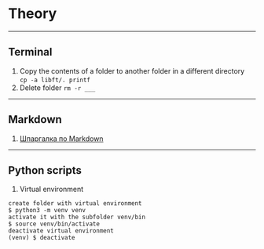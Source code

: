 # Theory
___
## Terminal
1. Copy the contents of a folder to another folder in a different directory  
`cp -a libft/. printf`
2. Delete folder 
`rm -r ___`
___
## Markdown
1. [Шпаргалка по Markdown](http://bustep.ru/markdown/shpargalka-po-markdown.html)  
___
## Python scripts
1. Virtual environment
```
create folder with virtual environment  
$ python3 -m venv venv  
activate it with the subfolder venv/bin  
$ source venv/bin/activate  
deactivate virtual environment   
(venv) $ deactivate
```
